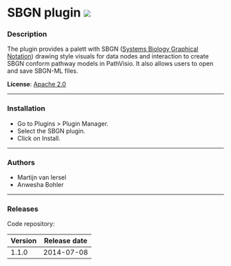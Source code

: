 # SBGN plugin ![](/images/plugins/plugin.png)

### Description

The plugin provides a palett with SBGN ([Systems Biology Graphical Notation](https://sbgn.github.io/)) drawing style visuals for data nodes and interaction to create SBGN conform pathway models in PathVisio. It also allows users to open and save SBGN-ML files. 

**License**: [Apache 2.0](http://www.apache.org/licenses/LICENSE-2.0)

----

### Installation
* Go to Plugins > Plugin Manager. 
* Select the SBGN plugin.
* Click on Install.

----

### Authors
* Martijn van Iersel
* Anwesha Bohler

---- 

### Releases

Code repository: 

| Version | Release date |
| ------- |:------------:| 
| 1.1.0 | 2014-07-08 |  

